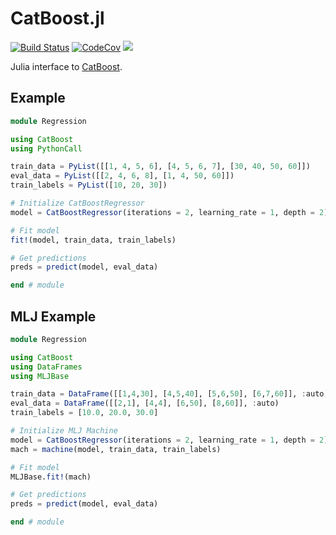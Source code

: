 # CatBoost.jl

[![Build Status][build-img]][build-url] [![CodeCov][codecov-img]][codecov-url] [![](https://img.shields.io/badge/docs-dev-blue.svg)](https://JuliaAI.github.io/CatBoost.jl/dev)

[build-img]: https://github.com/JuliaAI/CatBoost.jl/workflows/CI/badge.svg
[build-url]: https://github.com/JuliaAI/CatBoost.jl/actions
[codecov-img]: https://codecov.io/gh/JuliaAI/CatBoost.jl/branch/main/graph/badge.svg?token=e4RFBNkB9a
[codecov-url]: https://codecov.io/github/JuliaAI/CatBoost.jl


Julia interface to [CatBoost](https://catboost.ai/).

## Example

```julia
module Regression

using CatBoost
using PythonCall

train_data = PyList([[1, 4, 5, 6], [4, 5, 6, 7], [30, 40, 50, 60]])
eval_data = PyList([[2, 4, 6, 8], [1, 4, 50, 60]])
train_labels = PyList([10, 20, 30])

# Initialize CatBoostRegressor
model = CatBoostRegressor(iterations = 2, learning_rate = 1, depth = 2)

# Fit model
fit!(model, train_data, train_labels)

# Get predictions
preds = predict(model, eval_data)

end # module
```

## MLJ Example
```julia
module Regression

using CatBoost
using DataFrames
using MLJBase

train_data = DataFrame([[1,4,30], [4,5,40], [5,6,50], [6,7,60]], :auto)
eval_data = DataFrame([[2,1], [4,4], [6,50], [8,60]], :auto)
train_labels = [10.0, 20.0, 30.0] 

# Initialize MLJ Machine
model = CatBoostRegressor(iterations = 2, learning_rate = 1, depth = 2)
mach = machine(model, train_data, train_labels)

# Fit model
MLJBase.fit!(mach)

# Get predictions
preds = predict(model, eval_data)

end # module
```
